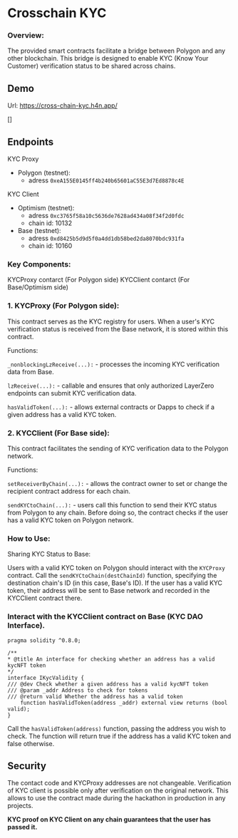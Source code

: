 # Crosschain KYC 

### Overview:
The provided smart contracts facilitate a bridge between Polygon and any other blockchain. This bridge is designed to enable KYC (Know Your Customer) verification status to be shared across chains.


## Demo

Url: https://cross-chain-kyc.h4n.app/

[]

## Endpoints

KYC Proxy

- Polygon (testnet):
    - adress `0xeA155E0145ff4b240b65601aC55E3d7Ed8878c4E`

KYC Client

- Optimism (testnet): 
    - adress `0xc3765f58a10c5636de7628ad434a08f34f2d0fdc`
    - chain id: 10132
- Base (testnet): 
    - adress `0xd8425b5d9d5f0a4dd1db58bed2da8070bdc931fa`
    - chain id: 10160


### Key Components:
KYCProxy contarct (For Polygon side)
KYCClient contarct (For Base/Optimism side)

### 1. KYCProxy (For Polygon side):
This contract serves as the KYC registry for users. When a user's KYC verification status is received from the Base network, it is stored within this contract.

Functions:

`_nonblockingLzReceive(...):` - processes the incoming KYC verification data from Base.

`lzReceive(...):` - callable and ensures that only authorized LayerZero endpoints can submit KYC verification data.

`hasValidToken(...):` - allows external contracts or Dapps to check if a given address has a valid KYC token.

### 2. KYCClient (For Base side):
This contract facilitates the sending of KYC verification data to the Polygon network.

Functions:

`setReceiverByChain(...):` - allows the contract owner to set or change the recipient contract address for each chain.

`sendKYCtoChain(...):` - users call this function to send their KYC status from Polygon to any chain. Before doing so, the contract checks if the user has a valid KYC token on Polygon network.

### How to Use:

Sharing KYC Status to Base:

Users with a valid KYC token on Polygon should interact with the `KYCProxy` contract.
Call the `sendKYCtoChain(destChainId)` function, specifying the destination chain's ID (in this case, Base's ID).
If the user has a valid KYC token, their address will be sent to Base network and recorded in the KYCClient contract there.

### Interact with the KYCClient contract on Base (KYC DAO Interface).

```solidity
pragma solidity ^0.8.0;

/**
* @title An interface for checking whether an address has a valid kycNFT token
*/
interface IKycValidity {
/// @dev Check whether a given address has a valid kycNFT token
/// @param _addr Address to check for tokens
/// @return valid Whether the address has a valid token
    function hasValidToken(address _addr) external view returns (bool valid);
}
```

Call the `hasValidToken(address)` function, passing the address you wish to check.
The function will return true if the address has a valid KYC token and false otherwise.

## Security

The contact code and KYCProxy addresses are not changeable. Verification of KYC client is possible only after verification on the original network. This allows to use the contract made during the hackathon in production in any projects. 

**KYC proof on KYC Client on any chain guarantees that the user has passed it.**